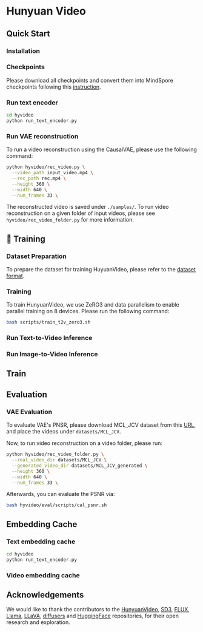# Hunyuan Video


## Quick Start

### Installation

### Checkpoints

Please download all checkpoints and convert them into MindSpore checkpoints following this [instruction](./ckpts/README.md).

### Run text encoder

```bash
cd hyvideo
python run_text_encoder.py
```


### Run VAE reconstruction

To run a video reconstruction using the CausalVAE, please use the following command:
```bash
python hyvideo/rec_video.py \
  --video_path input_video.mp4 \
  --rec_path rec.mp4 \
  --height 360 \
  --width 640 \
  --num_frames 33 \
```
The reconstructed video is saved under `./samples/`. To run video reconstruction on a given folder of input videos, please see `hyvideo/rec_video_folder.py` for more information.


## 🔑 Training

### Dataset Preparation

To prepare the dataset for training HuyuanVideo, please refer to the [dataset format](./hyvideo/dataset/README.md).


### Training

To train HunyuanVideo, we use ZeRO3 and data parallelism to enable parallel training on 8 devices. Please run the following command:

```bash
bash scripts/train_t2v_zero3.sh
```


### Run Text-to-Video Inference




### Run Image-to-Video Inference


## Train


## Evaluation


### VAE Evaluation

To evaluate VAE's PNSR, please download MCL_JCV dataset from this [URL](https://mcl.usc.edu/mcl-jcv-dataset/), and place the videos under `datasets/MCL_JCV`.

Now, to run video reconstruction on a video folder, please run:

```bash
python hyvideo/rec_video_folder.py \
  --real_video_dir datasets/MCL_JCV \
  --generated_video_dir datasets/MCL_JCV_generated \
  --height 360 \
  --width 640 \
  --num_frames 33 \
```

Afterwards, you can evaluate the PSNR via:
```bash
bash hyvideo/eval/scripts/cal_psnr.sh
```

## Embedding Cache

### Text embedding cache

```bash
cd hyvideo
python run_text_encoder.py
```

### Video embedding cache


## Acknowledgements

We would like to thank the contributors to the [HunyuanVideo](https://arxiv.org/abs/2412.03603), [SD3](https://huggingface.co/stabilityai/stable-diffusion-3-medium), [FLUX](https://github.com/black-forest-labs/flux), [Llama](https://github.com/meta-llama/llama), [LLaVA](https://github.com/haotian-liu/LLaVA), [diffusers](https://github.com/huggingface/diffusers) and [HuggingFace](https://huggingface.co) repositories, for their open research and exploration.
